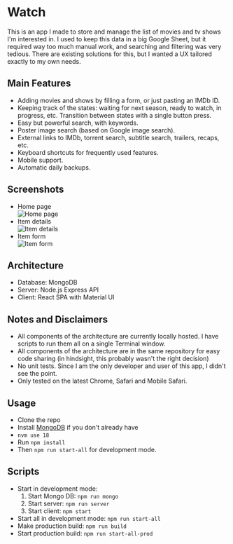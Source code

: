 # Watch

This is an app I made to store and manage the list of movies and tv shows I'm interested in. I used to keep this data in a big Google Sheet, but it required way too much manual work, and searching and filtering was very tedious. There are existing solutions for this, but I wanted a UX tailored exactly to my own needs.

## Main Features

- Adding movies and shows by filling a form, or just pasting an IMDb ID.
- Keeping track of the states: waiting for next season, ready to watch, in progress, etc. Transition between states with a single button press.
- Easy but powerful search, with keywords.
- Poster image search (based on Google image search).
- External links to IMDb, torrent search, subtitle search, trailers, recaps, etc.
- Keyboard shortcuts for frequently used features.
- Mobile support.
- Automatic daily backups.

## Screenshots

- Home page <br/> ![Home page](https://preview.ibb.co/kjAAUK/watched_home.png)
- Item details <br/> ![Item details](https://preview.ibb.co/cv22bz/watched_details.png)
- Item form <br/> ![Item form](https://preview.ibb.co/mmpn9K/watched_form.png)

## Architecture

- Database: MongoDB
- Server: Node.js Express API
- Client: React SPA with Material UI

## Notes and Disclaimers

- All components of the architecture are currently locally hosted. I have scripts to run them all on a single Terminal window.
- All components of the architecture are in the same repository for easy code sharing (in hindsight, this probably wasn't the right decision)
- No unit tests. Since I am the only developer and user of this app, I didn't see the point.
- Only tested on the latest Chrome, Safari and Mobile Safari.

## Usage

- Clone the repo
- Install [MongoDB](https://www.mongodb.com/) if you don't already have
- `nvm use 18`
- Run `npm install`
- Then `npm run start-all` for development mode.

## Scripts

- Start in development mode:
  1. Start Mongo DB: `npm run mongo`
  2. Start server: `npm run server`
  3. Start client: `npm start`
- Start all in development mode: `npm run start-all`
- Make production build: `npm run build`
- Start production build: `npm run start-all-prod`

